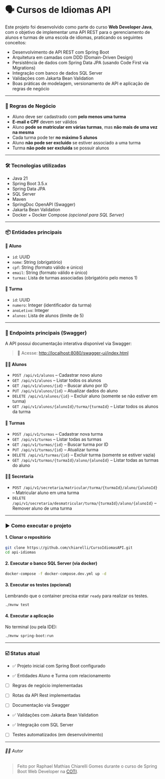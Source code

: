 # 🗣️ Cursos de Idiomas API

Este projeto foi desenvolvido como parte do curso **Web Developer Java**, com o objetivo de implementar uma API REST para o gerenciamento de alunos e turmas de uma escola de idiomas, praticando os seguintes conceitos:

- Desenvolvimento de API REST com Spring Boot  
- Arquitetura em camadas com DDD (Domain-Driven Design)  
- Persistência de dados com Spring Data JPA (usando Code First via Migrations)  
- Integração com banco de dados SQL Server  
- Validações com Jakarta Bean Validation  
- Boas práticas de modelagem, versionamento de API e aplicação de regras de negócio  

---

### 🧠 Regras de Negócio

- Aluno deve ser cadastrado com **pelo menos uma turma**
- **E-mail e CPF** devem ser válidos
- Aluno **pode se matricular em várias turmas**, mas **não mais de uma vez na mesma**
- Cada turma pode ter **no máximo 5 alunos**
- Aluno **não pode ser excluído** se estiver associado a uma turma
- Turma **não pode ser excluída** se possuir alunos

---

### 🛠 Tecnologias utilizadas

- Java 21  
- Spring Boot 3.5.x 
- Spring Data JPA  
- SQL Server  
- Maven  
- SpringDoc OpenAPI (Swagger)  
- Jakarta Bean Validation  
- Docker + Docker Compose *(opcional para SQL Server)*

---

### 📦 Entidades principais

#### 👤 Aluno

- `id`: UUID  
- `nome`: String (obrigatório)  
- `cpf`: String (formato válido e único)  
- `email`: String (formato válido e único)  
- `turmas`: Lista de turmas associadas (obrigatório pelo menos 1)

#### 🏫 Turma

- `id`: UUID  
- `numero`: Integer (identificador da turma)  
- `anoLetivo`: Integer  
- `alunos`: Lista de alunos (limite de 5)

---

### 🔄 Endpoints principais (Swagger)

A API possui documentação interativa disponível via Swagger:

> 🔗 Acesse: [http://localhost:8080/swagger-ui/index.html](http://localhost:8080/swagger-ui/index.html)

#### 👨‍🎓 Alunos

- `POST /api/v1/alunos` – Cadastrar novo aluno  
- `GET /api/v1/alunos` – Listar todos os alunos  
- `GET /api/v1/alunos/{id}` – Buscar aluno por ID  
- `PUT /api/v1/alunos/{id}` – Atualizar dados do aluno  
- `DELETE /api/v1/alunos/{id}` – Excluir aluno (somente se não estiver em turma)
- `GET /api/v1/alunos/{alunoId}/turma/{turmaId}` – Listar todos os alunos da turma

#### 🏫 Turmas

- `POST /api/v1/turmas` – Cadastrar nova turma  
- `GET /api/v1/turmas` – Listar todas as turmas  
- `GET /api/v1/turmas/{id}` – Buscar turma por ID  
- `PUT /api/v1/turmas/{id}` – Atualizar turma  
- `DELETE /api/v1/turmas/{id}` – Excluir turma (somente se estiver vazia)
- `GET /api/v1/turmas/{turmaId}/aluno/{alunoId}` – Listar todas as turmas do aluno

#### 👩‍🏫 Secretaria

- `POST /api/v1/secretaria/matricular/turma/{turmaId}/aluno/{alunoId}` – Matricular aluno em uma turma
- `DELETE /api/v1/secretaria/desmatricular/turma/{turmaId}/aluno/{alunoId}` – Remover aluno de uma turma

---

### ▶️ Como executar o projeto

#### 1. Clonar o repositório
```bash
git clone https://github.com/chiarelli/CursoIdiomasAPI.git
cd api-idiomas
```
#### 2. Executar o banco SQL Server (via docker)

```bash
docker-compose -f docker-compose.dev.yml up -d
```

#### 3. Executar os testes (opcional)
Lembrando que o container precisa estar `ready` para realizar os testes.
```bash
./mvnw test
```

#### 4. Executar a aplicação
No terminal (ou pela IDE):

```bash
./mvnw spring-boot:run
```
---

### ☑️ Status atual

- ✅ Projeto inicial com Spring Boot configurado

- ✅ Entidades Aluno e Turma com relacionamento

- [ ] Regras de negócio implementadas

- [ ] Rotas da API Rest implementadas

- [ ] Documentação via Swagger

- ✅ Validações com Jakarta Bean Validation

- ✅ Integração com SQL Server

- [ ] Testes automatizados (em desenvolvimento)

---
###### 👨‍💻 Autor
> Feito por Raphael Mathias Chiarelli Gomes durante o curso de Spring Boot Web Developer na [COTI](https://www.cotiinformatica.com.br/curso/java).

